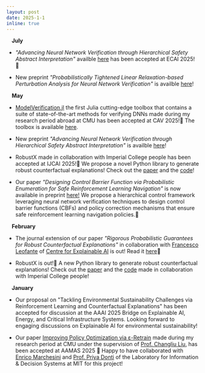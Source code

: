 ```yaml
---
layout: post
date: 2025-1-1
inline: true
---
```


&emsp;**July** 

- *"Advancing Neural Network Verification through Hierarchical Safety Abstract Interpretation"* availble <a href='https://arxiv.org/pdf/2505.05235'>here</a> has been accepted at ECAI 2025! 🚀

- New preprint *"Probabilistically Tightened Linear Relaxation-based Perturbation Analysis for Neural Network Verification"* is availble <a href='https://www.arxiv.org/pdf/2507.05405'>here</a>!


&emsp;**May** 

- <a href='https://arxiv.org/pdf/2407.01639'>ModelVerification.jl</a> the first Julia cutting-edge toolbox that contains a suite of state-of-the-art methods for verifying DNNs made during my research period abroad at CMU has been accepted at CAV 2025!🤩 The toolbox is available <a href='https://github.com/intelligent-control-lab/ModelVerification.jl'>here</a>. 

- New preprint *"Advancing Neural Network Verification through Hierarchical Safety Abstract Interpretation"* is availble <a href='https://arxiv.org/pdf/2505.05235'>here</a>!

- RobustX made in collaboration with Imperial College people has been accepted at IJCAI 2025!🚀 We propose a novel Python library to generate robust counterfactual explanations! Check out the <a href='https://arxiv.org/pdf/2502.13751'>paper</a> and the <a href='https://github.com/RobustCounterfactualX/RobustX'>code</a>!


- Our paper *"Designing Control Barrier Function via Probabilistic Enumeration for Safe Reinforcement Learning Navigation"*  is now available in preprint <a href='https://arxiv.org/pdf/2504.21643'>here!</a> We propose a hierarchical control framework leveraging neural network verification techniques to design control barrier functions (CBFs) and policy correction mechanisms that ensure safe reinforcement learning navigation policies.🤖


&emsp;**February** 

- The journal extension of our paper *"Rigorous Probabilistic Guarantees for Robust Counterfactual Explanations"* in collaboration with <a href='https://fraleo.github.io'>Francesco Leofante</a> of <a href='https://www.imperial.ac.uk/explainable-artificial-intelligence/'> Centre for Explainable AI</a> is out! Read it <a href='https://www.researchgate.net/publication/389435880_Probabilistically_Robust_Counterfactual_Explanations_under_Model_Changes)'>here</a>🚀 

- RobustX is out!🚀 A new Python library to generate robust counterfactual explanations! Check out the <a href='https://arxiv.org/pdf/2502.13751'>paper</a> and the <a href='https://github.com/RobustCounterfactualX/RobustX'>code</a> made in collaboration with Imperial College people!


&emsp;**January** 

- Our proposal on "Tackling Environmental Sustainability Challenges via Reinforcement Learning and Counterfactual Explanations" has been accepted for discussion at the AAAI 2025 Bridge on Explainable AI, Energy, and Critical Infrastructure Systems. Looking forward to engaging discussions on Explainable AI for environmental sustainability!

- Our paper <a href='https://arxiv.org/pdf/2406.08315'>Improving Policy Optimization via ε-Retrain</a> made during my research period at CMU under the supervision of <a href='https://www.ri.cmu.edu/ri-faculty/changliu-liu/'>Prof. Changliu Liu</a>, has been accepted at AAMAS 2025 🤩 Happy to have collaborated with <a href='https://emarche.github.io'>Enrico Marchesini</a> and <a href='https://priyadonti.com'>Prof. Priya Donti</a> of the Laboratory for Information & Decision Systems at MIT for this project!
 


